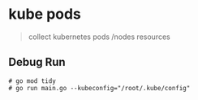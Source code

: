 # kube pods
> collect kubernetes pods /nodes resources


## Debug Run
```
# go mod tidy
# go run main.go --kubeconfig="/root/.kube/config"
```